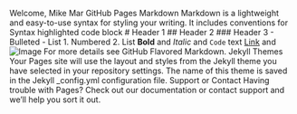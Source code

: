  Welcome, Mike Mar GitHub Pages
Markdown
Markdown is a lightweight and easy-to-use syntax for styling your writing. It includes conventions for
Syntax highlighted code block # Header 1 ## Header 2 ### Header 3 - Bulleted - List 1. Numbered 2. List **Bold** and _Italic_ and `Code` text [Link](url) and ![Image](src)
For more details see GitHub Flavored Markdown.
Jekyll Themes
Your Pages site will use the layout and styles from the Jekyll theme you have selected in your repository settings. The name of this theme is saved in the Jekyll _config.yml configuration file.
Support or Contact
Having trouble with Pages? Check out our documentation or contact support and we’ll help you sort it out.
